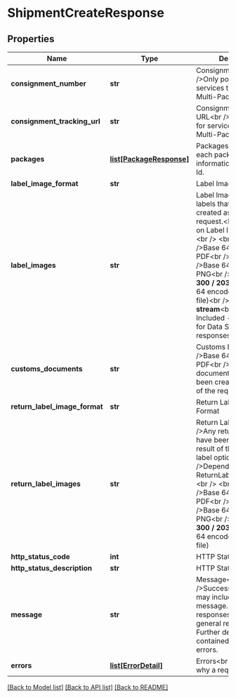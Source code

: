 # ShipmentCreateResponse

## Properties
Name | Type | Description | Notes
------------ | ------------- | ------------- | -------------
**consignment_number** | **str** | Consignment Number&lt;br /&gt;Only populated for services that support Multi-Packages | [optional] 
**consignment_tracking_url** | **str** | Consignment Tracking URL&lt;br /&gt;Only populated for services that support Multi-Packages | [optional] 
**packages** | [**list[PackageResponse]**](PackageResponse.md) | Packages&lt;br /&gt;Details each package tracking information and Unique Id. | [optional] 
**label_image_format** | **str** | Label Image Format | [optional] 
**label_images** | **str** | Label Images&lt;br /&gt;Any labels that have been created as a result of the request.&lt;br /&gt;Depends on Label Image Format.&lt;br /&gt;            &lt;br /&gt;**PDF**&lt;br /&gt;Base 64 encoded PDF&lt;br /&gt;            &lt;br /&gt;**PNG**&lt;br /&gt;Base 64 encoded PNG&lt;br /&gt;            &lt;br /&gt;**ZPL 300 / 203 dpi**&lt;br /&gt;Base 64 encoded PRN (text file)&lt;br /&gt;            &lt;br /&gt;**Data stream**&lt;br /&gt;Not Included - see Packages for Data Stream responses | [optional] 
**customs_documents** | **str** | Customs Documents&lt;br /&gt;Base 64 encoded PDF&lt;br /&gt;Any customs documents that have been created as a result of the request. | [optional] 
**return_label_image_format** | **str** | Return Label Image Format | [optional] 
**return_label_images** | **str** | Return Label Images&lt;br /&gt;Any return labels that have been created as a result of the request and label option settings.&lt;br /&gt;Depends on ReturnLabelImageFormat.&lt;br /&gt;            &lt;br /&gt;**PDF**&lt;br /&gt;Base 64 encoded PDF&lt;br /&gt;            &lt;br /&gt;**PNG**&lt;br /&gt;Base 64 encoded PNG&lt;br /&gt;            &lt;br /&gt;**ZPL 300 / 203 dpi**&lt;br /&gt;Base 64 encoded PRN (text file) | [optional] 
**http_status_code** | **int** | HTTP Status Code | 
**http_status_description** | **str** | HTTP Status Description | 
**message** | **str** | Message&lt;br /&gt;Successful response may include a success message.&lt;br /&gt;Failure responses will have general reason as to why. Further details may be contained in the list of errors. | [optional] 
**errors** | [**list[ErrorDetail]**](ErrorDetail.md) | Errors&lt;br /&gt;Details about why a request failed. | [optional] 

[[Back to Model list]](../README.md#documentation-for-models) [[Back to API list]](../README.md#documentation-for-api-endpoints) [[Back to README]](../README.md)

